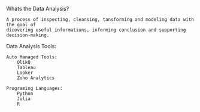 
Whats the Data Analysis?

    A process of inspecting, cleansing, tansforming and modeling data with the goal of 
    dicovering useful informations, informing conclusion and supporting decision-making.

Data Analysis Tools:

    Auto Managed Tools:
        QlikQ
        Tableau
        Looker
        Zoho Analytics

    Programing Languages:
        Python
        Julia
        R
